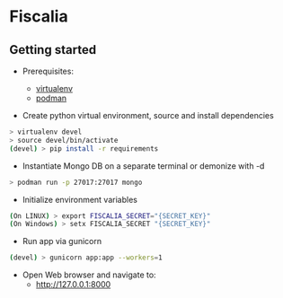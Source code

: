 # Fiscalia

## Getting started
   - Prerequisites:
       * [virtualenv](https://virtualenv.pypa.io/en/latest/installation.html)
       * [podman](https://podman.io/getting-started/installation.html)


   - Create python virtual environment, source and install dependencies
   ```bash
   > virtualenv devel
   > source devel/bin/activate
   (devel) > pip install -r requirements
   ```

   - Instantiate Mongo DB on a separate terminal or demonize with -d 
   ```bash
   > podman run -p 27017:27017 mongo
   ```
   
   - Initialize environment variables
   ```bash
  (On LINUX) > export FISCALIA_SECRET="{SECRET_KEY}"
  (On Windows) > setx FISCALIA_SECRET "{SECRET_KEY}"
   ```

   - Run app via gunicorn 
   ```bash
   (devel) > gunicorn app:app --workers=1
   ```

   - Open Web browser and navigate to:
      * http://127.0.0.1:8000
